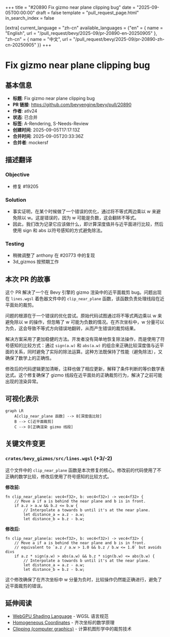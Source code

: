 +++
title = "#20890 Fix gizmo near plane clipping bug"
date = "2025-09-05T00:00:00"
draft = false
template = "pull_request_page.html"
in_search_index = false

[extra]
current_language = "zh-cn"
available_languages = {"en" = { name = "English", url = "/pull_request/bevy/2025-09/pr-20890-en-20250905" }, "zh-cn" = { name = "中文", url = "/pull_request/bevy/2025-09/pr-20890-zh-cn-20250905" }}
+++

# Fix gizmo near plane clipping bug

## 基本信息
- **标题**: Fix gizmo near plane clipping bug
- **PR 链接**: https://github.com/bevyengine/bevy/pull/20890
- **作者**: atlv24
- **状态**: 已合并
- **标签**: A-Rendering, S-Needs-Review
- **创建时间**: 2025-09-05T17:17:13Z
- **合并时间**: 2025-09-05T20:33:36Z
- **合并者**: mockersf

## 描述翻译

### Objective
- 修复 #19205

### Solution
- 事实证明，在某个时候做了一个错误的优化，通过将不等式两边乘以 w 来避免除以 w。这是错误的，因为 w 可能是负数，这会翻转不等式。
- 因此，我们改为记录它应该做什么，即计算深度值并与近平面进行比较，然后使用 sign 和 abs 以符号感知的方式避免除法。

### Testing
- 稍微调整了 anthony 在 #20773 中的复现
- 3d_gizmos 按预期工作

## 本次 PR 的故事

这个 PR 解决了一个在 Bevy 引擎的 gizmo 渲染中的近平面裁剪 bug。问题出现在 `lines.wgsl` 着色器文件中的 `clip_near_plane` 函数，该函数负责处理线段在近平面处的裁剪。

问题的根源在于一个错误的优化尝试。原始代码试图通过将不等式两边乘以 w 来避免除以 w 的操作，但忽略了 w 可能为负数的情况。在齐次坐标中，w 分量可以为负，这会导致不等式方向错误地翻转，从而产生错误的裁剪结果。

解决方案采用了更加稳健的方法。开发者没有简单地恢复除法操作，而是使用了符号感知的比较方式：通过 `sign(a.w)` 和 `abs(a.w)` 的组合来正确比较深度值与近平面的关系，同时避免了实际的除法运算。这种方法既保持了性能（避免除法），又确保了数学上的正确性。

修改后的代码逻辑更加清晰，注释也做了相应更新，解释了条件判断的等价数学表达式。这个修复确保了 gizmo 线段在近平面处的正确裁剪行为，解决了之前可能出现的渲染异常。

## 可视化表示

```mermaid
graph LR
    A[clip_near_plane 函数] --> B[深度值比较]
    B --> C[近平面裁剪]
    C --> D[正确渲染 gizmo 线段]
```

## 关键文件变更

### `crates/bevy_gizmos/src/lines.wgsl` (+3/-2)

这个文件中的 `clip_near_plane` 函数是本次修复的核心。修改前的代码使用了不正确的数学比较，修改后使用了符号感知的比较方式。

**修改前:**
```wgsl
fn clip_near_plane(a: vec4<f32>, b: vec4<f32>) -> vec4<f32> {
    // Move a if a is behind the near plane and b is in front. 
    if a.z > a.w && b.z <= b.w {
        // Interpolate a towards b until it's at the near plane.
        let distance_a = a.z - a.w;
        let distance_b = b.z - b.w;
```

**修改后:**
```wgsl
fn clip_near_plane(a: vec4<f32>, b: vec4<f32>) -> vec4<f32> {
    // Move a if a is behind the near plane and b is in front.
    // equivalent to `a.z / a.w > 1.0 && b.z / b.w <= 1.0` but avoids divs
    if a.z * sign(a.w) > abs(a.w) && b.z * sign(b.w) <= abs(b.w) {
        // Interpolate a towards b until it's at the near plane.
        let distance_a = a.z - a.w;
        let distance_b = b.z - b.w;
```

这个修改确保了在齐次坐标中 w 分量为负时，比较操作仍然能正确进行，避免了近平面裁剪的错误。

## 延伸阅读

- [WebGPU Shading Language](https://gpuweb.github.io/gpuweb/wgsl/) - WGSL 语言规范
- [Homogeneous Coordinates](https://en.wikipedia.org/wiki/Homogeneous_coordinates) - 齐次坐标的数学原理
- [Clipping (computer graphics)](https://en.wikipedia.org/wiki/Clipping_(computer_graphics)) - 计算机图形学中的裁剪技术